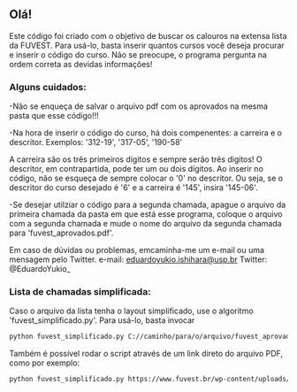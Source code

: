 ## Olá!
Este código foi criado com o objetivo de buscar os calouros na extensa lista da FUVEST.
Para usá-lo, basta inserir quantos cursos você deseja procurar e inserir o código do curso.
Não se preocupe, o programa pergunta na ordem correta as devidas informações!


### Alguns cuidados:

-Não se enqueça de salvar o arquivo pdf com os aprovados na mesma pasta que esse código!!!

-Na hora de inserir o código do curso, há dois compenentes: a carreira e o descritor.
 Exemplos: '312-19', '317-05', '190-58'

 A carreira são os três primeiros digitos e sempre serão três digitos!
 O descritor, em contrapartida, pode ter um ou dois dígitos. Ao inserir no código, não
 se esqueça de sempre colocar o '0' no descritor. Ou seja, se o descritor do curso desejado
 é '6' e a carreira é '145', insira '145-06'.


-Se desejar utilziar o código para a segunda chamada, apague o arquivo da primeira chamada
 da pasta em que está esse programa, coloque o arquivo com a segunda chamada e mude o nome
 do arquivo da segunda chamada para 'fuvest_aprovados.pdf'.



Em caso de dúvidas ou problemas, emcaminha-me um e-mail ou uma mensagem pelo Twitter.
e-mail: eduardoyukio.ishihara@usp.br
Twitter: @EduardoYukio_


### Lista de chamadas simplificada:
Caso o arquivo da lista tenha o layout simplificado, use o algoritmo 'fuvest_simplificado.py'.
Para usá-lo, basta invocar 
```bash
python fuvest_simplificado.py C://caminho/para/o/arquivo/fuvest_aprovados.pdf -f "Instituto de Matemática e Estatística - USP" -f "Outra escola opcional"
```

Também é possível rodar o script através de um link direto do arquivo PDF, como por exemplo:
```bash
python fuvest_simplificado.py https://www.fuvest.br/wp-content/uploads/2021/02/fuvest_aprovados.pdf -f "Instituto de Matemática e Estatística - USP" -f "Outra escola opcional"
```